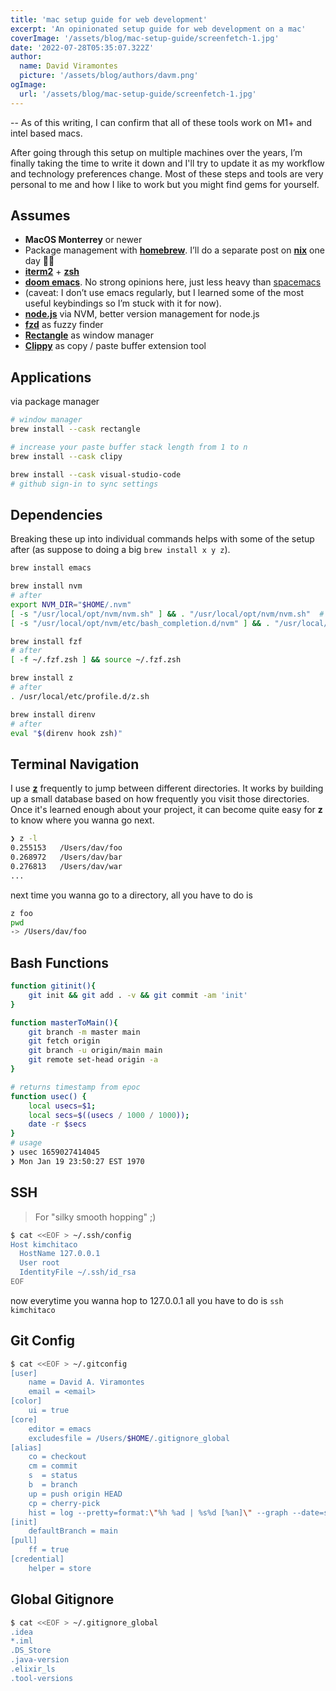 ```yaml
---
title: 'mac setup guide for web development'
excerpt: 'An opinionated setup guide for web development on a mac'
coverImage: '/assets/blog/mac-setup-guide/screenfetch-1.jpg'
date: '2022-07-28T05:35:07.322Z'
author:
  name: David Viramontes
  picture: '/assets/blog/authors/davm.png'
ogImage:
  url: '/assets/blog/mac-setup-guide/screenfetch-1.jpg'
---
```


-- As of this writing, I can confirm that all of these tools work on M1+ and intel based macs.

After going through this setup on multiple machines over the years,
I’m finally taking the time to write it down and I'll try to update it as my workflow and technology preferences change.
Most of these steps and tools are very personal to me and how I like to work but you might find gems for yourself.

## Assumes

- **MacOS Monterrey** or newer
- Package management with [**homebrew**](https://github.com/junegunn/fzf). I’ll do a separate post on [**nix**](https://nixos.org/) one day 🤞🏽
- [**iterm2**](https://iterm2.com/) + [**zsh**](https://ohmyz.sh/)
- [**doom emacs**](https://github.com/doomemacs/doomemacs). No strong opinions here, just less heavy than [spacemacs](https://www.spacemacs.org/)
- (caveat: I don’t use emacs regularly, but I learned some of the most useful keybindings so I’m stuck with it for now).
- [**node.js**](https://nodejs.org/en/) via NVM, better version management for node.js
- [**fzd**](https://github.com/junegunn/fzf) as fuzzy finder
- [**Rectangle**](https://rectangleapp.com/) as window manager
- **[Clippy](https://clipy-app.com/)** as copy / paste buffer extension tool

## Applications

via package manager

```bash
# window manager
brew install --cask rectangle

# increase your paste buffer stack length from 1 to n
brew install --cask clipy

brew install --cask visual-studio-code
# github sign-in to sync settings
```

## Dependencies

Breaking these up into individual commands helps with some of the setup after (as suppose to doing a big `brew install x y z`).

```bash
brew install emacs

brew install nvm
# after
export NVM_DIR="$HOME/.nvm"
[ -s "/usr/local/opt/nvm/nvm.sh" ] && . "/usr/local/opt/nvm/nvm.sh"  # This loads nvm
[ -s "/usr/local/opt/nvm/etc/bash_completion.d/nvm" ] && . "/usr/local/opt/nvm/etc/bash_completion.d/nvm"

brew install fzf
# after
[ -f ~/.fzf.zsh ] && source ~/.fzf.zsh

brew install z
# after
. /usr/local/etc/profile.d/z.sh

brew install direnv
# after
eval "$(direnv hook zsh)"
```

## Terminal Navigation

I use [**z**](https://github.com/rupa/z) frequently to jump between different directories. It works by building up a small database based on how frequently you visit those directories.
Once it's learned enough about your project, it can become quite easy for **z** to know where you wanna go next.

```bash
❯ z -l
0.255153   /Users/dav/foo
0.268972   /Users/dav/bar
0.276813   /Users/dav/war
...
```

next time you wanna go to a directory, all you have to do is 
```bash
z foo
pwd
-> /Users/dav/foo
```

## Bash Functions

```bash
function gitinit(){
    git init && git add . -v && git commit -am 'init'
}

function masterToMain(){
    git branch -m master main
    git fetch origin
    git branch -u origin/main main
    git remote set-head origin -a
}

# returns timestamp from epoc
function usec() {
    local usecs=$1;
    local secs=$((usecs / 1000 / 1000));
    date -r $secs
}
# usage
❯ usec 1659027414045
❯ Mon Jan 19 23:50:27 EST 1970
```

## SSH

> For "silky smooth hopping" ;)

```bash
$ cat <<EOF > ~/.ssh/config
Host kimchitaco
  HostName 127.0.0.1
  User root
  IdentityFile ~/.ssh/id_rsa
EOF
```

now everytime you wanna hop to 127.0.0.1 all you have to do is `ssh kimchitaco`

## Git Config

```bash
$ cat <<EOF > ~/.gitconfig
[user]
	name = David A. Viramontes
	email = <email>
[color]
	ui = true
[core]
	editor = emacs
	excludesfile = /Users/$HOME/.gitignore_global
[alias]
	co = checkout
	cm = commit
	s  = status
	b  = branch
	up = push origin HEAD
	cp = cherry-pick
	hist = log --pretty=format:\"%h %ad | %s%d [%an]\" --graph --date=short
[init]
	defaultBranch = main
[pull]
	ff = true
[credential]
	helper = store
```

## Global Gitignore

```bash
$ cat <<EOF > ~/.gitignore_global
.idea
*.iml
.DS_Store
.java-version
.elixir_ls
.tool-versions
```
